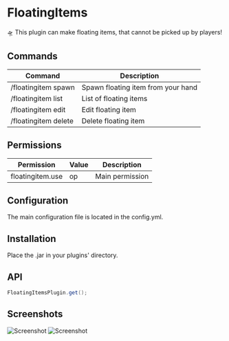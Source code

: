 # FloatingItems
🛸 This plugin can make floating items, that cannot be picked up by players!

Commands
---
| Command                   | Description                        |
|---------------------------|------------------------------------|
| /floatingitem spawn       | Spawn floating item from your hand |
| /floatingitem list        | List of floating items             |
| /floatingitem edit <id>   | Edit floating item                 |
| /floatingitem delete <id> | Delete floating item               |

Permissions
---
| Permission          | Value | Description     |
|---------------------|-------|-----------------|
| floatingitem.use    | op    | Main permission |

Configuration
---
The main configuration file is located in the config.yml.

Installation
---
Place the .jar in your plugins' directory.

API
---
```java
FloatingItemsPlugin.get();
```

Screenshots
---
![Screenshot](https://imgur.com/mUViHU5.png)
![Screenshot](https://imgur.com/GAmb0Kp.png)